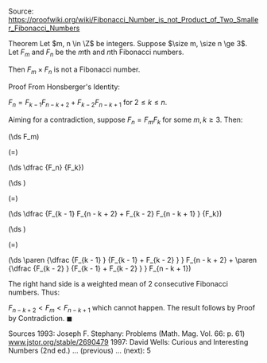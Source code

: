 # 

Source: https://proofwiki.org/wiki/Fibonacci_Number_is_not_Product_of_Two_Smaller_Fibonacci_Numbers

Theorem
Let $m, n \in \Z$ be integers.
Suppose $\size m, \size n \ge 3$.
Let $F_m$ and $F_n$ be the $m$th and $n$th Fibonacci numbers.

Then $F_m \times F_n$ is not a Fibonacci number.


Proof
From Honsberger's Identity:

$F_n = F_{k - 1} F_{n - k + 2} + F_{k - 2} F_{n - k + 1}$
for $2 \le k \le n$.

Aiming for a contradiction, suppose $F_n = F_m F_k$ for some $m, k \ge 3$.
Then:














\(\ds F_m\)

\(=\)







\(\ds \dfrac {F_n} {F_k}\)




















\(\ds \)

\(=\)







\(\ds \dfrac {F_{k - 1} F_{n - k + 2} + F_{k - 2} F_{n - k + 1} } {F_k}\)




















\(\ds \)

\(=\)







\(\ds \paren {\dfrac {F_{k - 1} } {F_{k - 1} + F_{k - 2} } } F_{n - k + 2} + \paren {\dfrac {F_{k - 2} } {F_{k - 1} + F_{k - 2} } } F_{n - k + 1}\)









The right hand side is a weighted mean of $2$ consecutive Fibonacci numbers.
Thus:

$F_{n - k + 2} < F_m < F_{n - k + 1}$
which cannot happen.
The result follows by Proof by Contradiction.
$\blacksquare$


Sources
1993: Joseph F. Stephany: Problems (Math. Mag. Vol. 66: p. 61)  www.jstor.org/stable/2690479
1997: David Wells: Curious and Interesting Numbers (2nd ed.) ... (previous) ... (next): $5$




